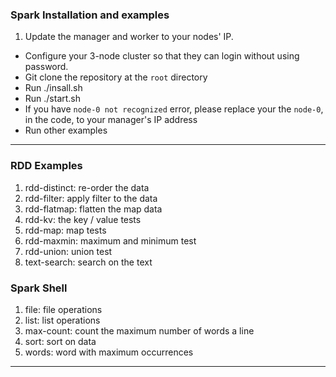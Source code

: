 ### Spark Installation and examples 

1. Update the manager and worker to your nodes' IP.
- Configure your 3-node cluster so that they can login without using password.
- Git clone the repository at the `root` directory
- Run ./insall.sh
- Run ./start.sh
- If you have `node-0 not recognized` error, please replace your the `node-0`, in the code, to your manager's IP address
- Run other examples


---

### RDD Examples

1. rdd-distinct: re-order the data
2. rdd-filter: apply filter to the data
3. rdd-flatmap: flatten the map data
4. rdd-kv: the key / value tests
5. rdd-map: map tests
6. rdd-maxmin: maximum and minimum test
7. rdd-union: union test
8. text-search: search on the text


### Spark Shell

1. file: file operations
2. list: list operations
3. max-count: count the maximum number of words a line 
4. sort: sort on data
5. words: word with maximum occurrences



---